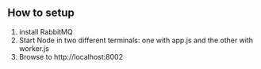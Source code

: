 ## How to setup 

1. install RabbitMQ
2. Start Node in two different terminals: one with app.js and the other with worker.js
3. Browse to http://localhost:8002